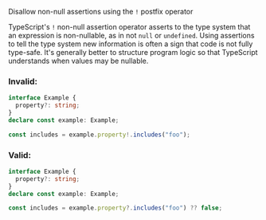 Disallow non-null assertions using the `!` postfix operator

TypeScript's `!` non-null assertion operator asserts to the type system that an
expression is non-nullable, as in not `null` or `undefined`. Using assertions to
tell the type system new information is often a sign that code is not fully
type-safe. It's generally better to structure program logic so that TypeScript
understands when values may be nullable.

### Invalid:

```typescript
interface Example {
  property?: string;
}
declare const example: Example;

const includes = example.property!.includes("foo");
```

### Valid:

```typescript
interface Example {
  property?: string;
}
declare const example: Example;

const includes = example.property?.includes("foo") ?? false;
```
